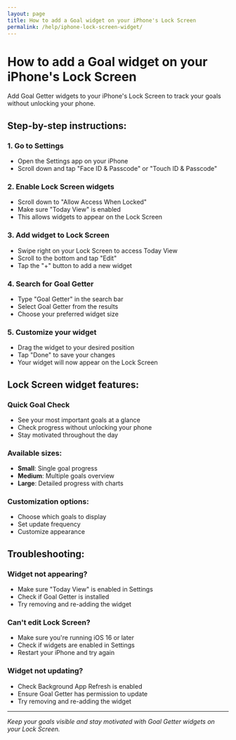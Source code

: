 ```yaml
---
layout: page
title: How to add a Goal widget on your iPhone's Lock Screen
permalink: /help/iphone-lock-screen-widget/
---
```


# How to add a Goal widget on your iPhone's Lock Screen

Add Goal Getter widgets to your iPhone's Lock Screen to track your goals without unlocking your phone.

## Step-by-step instructions:

### 1. Go to Settings
- Open the Settings app on your iPhone
- Scroll down and tap "Face ID & Passcode" or "Touch ID & Passcode"

### 2. Enable Lock Screen widgets
- Scroll down to "Allow Access When Locked"
- Make sure "Today View" is enabled
- This allows widgets to appear on the Lock Screen

### 3. Add widget to Lock Screen
- Swipe right on your Lock Screen to access Today View
- Scroll to the bottom and tap "Edit"
- Tap the "+" button to add a new widget

### 4. Search for Goal Getter
- Type "Goal Getter" in the search bar
- Select Goal Getter from the results
- Choose your preferred widget size

### 5. Customize your widget
- Drag the widget to your desired position
- Tap "Done" to save your changes
- Your widget will now appear on the Lock Screen

## Lock Screen widget features:

### Quick Goal Check
- See your most important goals at a glance
- Check progress without unlocking your phone
- Stay motivated throughout the day

### Available sizes:
- **Small**: Single goal progress
- **Medium**: Multiple goals overview
- **Large**: Detailed progress with charts

### Customization options:
- Choose which goals to display
- Set update frequency
- Customize appearance

## Troubleshooting:

### Widget not appearing?
- Make sure "Today View" is enabled in Settings
- Check if Goal Getter is installed
- Try removing and re-adding the widget

### Can't edit Lock Screen?
- Make sure you're running iOS 16 or later
- Check if widgets are enabled in Settings
- Restart your iPhone and try again

### Widget not updating?
- Check Background App Refresh is enabled
- Ensure Goal Getter has permission to update
- Try removing and re-adding the widget

---

*Keep your goals visible and stay motivated with Goal Getter widgets on your Lock Screen.*

